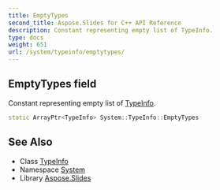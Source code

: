 ```yaml
---
title: EmptyTypes
second_title: Aspose.Slides for C++ API Reference
description: Constant representing empty list of TypeInfo.
type: docs
weight: 651
url: /system/typeinfo/emptytypes/
---
```

## EmptyTypes field


Constant representing empty list of [TypeInfo](../).

```cpp
static ArrayPtr<TypeInfo> System::TypeInfo::EmptyTypes
```

## See Also

* Class [TypeInfo](../)
* Namespace [System](../../)
* Library [Aspose.Slides](../../../)